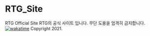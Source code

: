 # RTG_Site
RTG Official Site
RTG의 공식 사이트 입니다. 무단 도용을 엄격히 금지합니다.
[![wakatime](https://wakatime.com/badge/github/wogud0501/site.svg)](https://wakatime.com/badge/github/wogud0501/site)
Copyright 2021.
